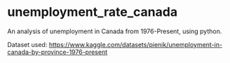 # unemployment_rate_canada
An analysis of unemployment in Canada from 1976-Present, using python.

Dataset used: https://www.kaggle.com/datasets/pienik/unemployment-in-canada-by-province-1976-present
